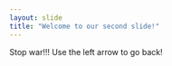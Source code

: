 ```yaml
---
layout: slide
title: "Welcome to our second slide!"
---
```

Stop war!!!
Use the left arrow to go back!
